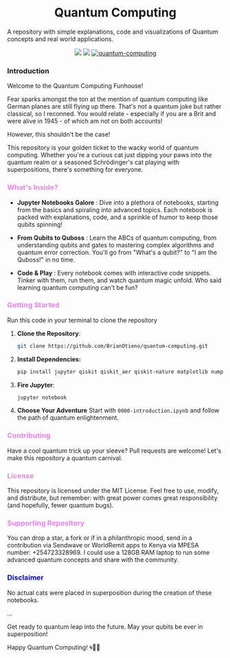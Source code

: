 <p align="center">
  <h1 align="center">Quantum Computing</h1>
A repository with simple explanations,  code and visualizations of Quantum concepts and real world applications. 
</p>

<!-- Shields -->
<p align="center">
<a rel="license" href="http://creativecommons.org/licenses/by/"><img src="https://badgen.net/badge/License/ MIT/green"/></a>
<img src="https://badgen.net/badge/Last%20Update/April%202025/green" /> 
<a href="https://github.com/BrianOtieno/quantum-computing" target="_blank">
  <img src="https://badgen.net/badge/Brian Otieno/quantum computing/purple"  alt="quantum-computing"/>
</a> 
</p> 

 <h3 align="left" colour="pink" >Introduction</h3>

 Welcome to the Quantum Computing Funhouse!

 Fear sparks amongst the ton at the mention of quantum computing like German planes are still flying up there. That's not a quantum joke but rather classical, so I reconned. You would relate - especially if you are a Brit and were alive in 1945 - of which am not on both accounts! 
 
 However, this shouldn't be the case!

This repository is your golden ticket to the wacky world of quantum computing. Whether you're a curious cat just dipping your paws into the quantum realm or a seasoned Schrödinger's cat playing with superpositions, there's something for everyone.

<h3 align="left" style="color:violet;">What's Inside? </h3>

- **Jupyter Notebooks Galore** : Dive into a plethora of notebooks, starting from the basics and spiraling into advanced topics. Each notebook is packed with explanations, code, and a sprinkle of humor to keep those qubits spinning!
  
- **From Qubits to Quboss** : Learn the ABCs of quantum computing, from understanding qubits and gates to mastering complex algorithms and quantum error correction. You'll go from "What's a qubit?" to "I am the Quboss!" in no time.
  
- **Code & Play** : Every notebook comes with interactive code snippets. Tinker with them, run them, and watch quantum magic unfold. Who said learning quantum computing can't be fun?

<h3 align="left" style="color:violet;">Getting Started </h3>

Run this code in your terminal to clone the repository

1. **Clone the Repository**: 
   ```bash
   git clone https://github.com/BrianOtieno/quantum-computing.git 
   ```
2. **Install Dependencies:**
   ```bash
   pip install jupyter qiskit qiskit_aer qiskit-nature matplotlib numpy qiskit_machine_learning qiskit-ibm-runtime pylatexenc pyscf seaborn networkx pennylane-qiskit qiskit-optimization qiskit-ibm-runtime qiskit-ignis --quiet
   ```

1. **Fire Jupyter**: 
   ```bash
   jupyter notebook
   ```

4. **Choose Your Adventure**
   Start with    ``0000-introduction.ipynb`` and follow the path of quantum enlightenment.

<h3 align="left" style="color:violet;">Contributing </h3>
Have a cool quantum trick up your sleeve? Pull requests are welcome! Let's make this repository a quantum carnival.

<h3 align="left" style="color:violet;">License </h3>
This repository is licensed under the MIT License. Feel free to use, modify, and distribute, but remember: with great power comes great responsibility (and hopefully, fewer quantum bugs).

<h3 align="left" style="color:violet;">Supporting  Repository </h3>
You can drop a star, a fork or if in a philanthropic mood,  send in a contribution via Sendwave or WorldRemit apps to Kenya via MPESA number: +254723328969. I could use a 128GB RAM laptop to run some advanced quantum concepts and share with the community.

<!-- ###### Below is a list of support received:

| Name| Item | Date |
| :---         |     :---:     |          ---: |
| Angelica Adipo  | USD 200     | 22-07-2024   |  -->



<h3 align="left" style="color:blue;">Disclaimer </h3>
No actual cats were placed in superposition during the creation of these notebooks. 

...

Get ready to quantum leap into the future. May your qubits be ever in superposition!

Happy Quantum Computing! 🌀🧑‍💻



